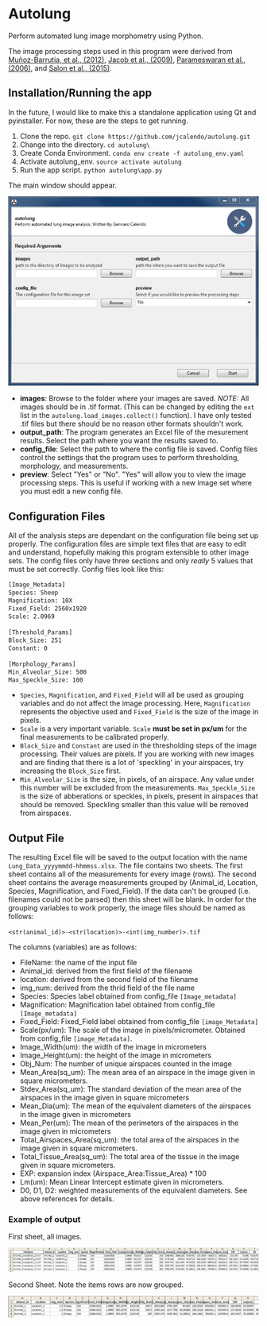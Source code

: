 # Autolung

Perform automated lung image morphometry using Python.

The image processing steps used in this program were derived from [Muñoz-Barrutia, et al., (2012)](https://www.ncbi.nlm.nih.gov/pubmed/23197972), [Jacob et al., (2009)](https://www.ncbi.nlm.nih.gov/pubmed/19688093), [Parameswaran et al., (2006)](https://www.ncbi.nlm.nih.gov/pubmed/16166240), and [Salon et al., (2015)](https://www.ncbi.nlm.nih.gov/pubmed/25695836).

## Installation/Running the app

In the future, I would like to make this a standalone application using Qt and pyinstaller. For now, these are the steps to get running.

1. Clone the repo. `git clone https://github.com/jcalendo/autolung.git`
2. Change into the directory. `cd autolung\`
3. Create Conda Environment. `conda env create -f autolung_env.yaml`
4. Activate autolung_env. `source activate autolung`
5. Run the app script. `python autolung\app.py`

The main window should appear.

![Main_Window](docs/images/main_window.jpg)

- **images**: Browse to the folder where your images are saved. *NOTE:* All images should be in .tif format. (This can be changed by editing the `ext` list in the `autolung.load_images.collect()` function). I have only tested .tif files but there should be no reason other formats shouldn't work.
- **output_path**: The program generates an Excel file of the mesurement results. Select the path where you want the results saved to.
- **config_file**: Select the path to where the config file is saved. Config files control the settings that the program uses to perform thresholding, morphology, and measurements.
- **preview**: Select "Yes" or "No". "Yes" will allow you to view the image processing steps. This is useful if working with a new image set where you must edit a new config file.

## Configuration Files

All of the analysis steps are dependant on the configuration file being set up properly. The configuration files are simple text files that are easy to edit and understand, hopefully making this program extensible to other image sets. The config files only have three sections and only *really* 5 values that must be set correctly. Config files look like this:

```
[Image_Metadata]
Species: Sheep
Magnification: 10X
Fixed_Field: 2560x1920
Scale: 2.0969

[Threshold_Params]
Block_Size: 251
Constant: 0

[Morphology_Params]
Min_Alveolar_Size: 500
Max_Speckle_Size: 100
```

- `Species`, `Magnification`, and `Fixed_Field` will all be used as grouping variables and do not affect the image processing. Here, `Magnification` represents the objective used and `Fixed_Field` is the size of the image in pixels.
- `Scale` is a very important variable. `Scale` **must be set in px/um** for the final measurements to be calibrated properly.
- `Block_Size` and `Constant` are used in the thresholding steps of the image processing. Their values are pixels. If you are working with new images and are finding that there is a lot of 'speckling' in your airspaces, try increasing the `Block_Size` first.
- `Min_Alveolar_Size` is the size, in pixels, of an airspace. Any value under this number will be excluded from the measurements. `Max_Speckle_Size` is the size of abberations or speckles, in pixels, present in airspaces that should be removed. Speckling smaller than this value will be removed from airspaces.

## Output File

The resulting Excel file will be saved to the output location with the name `Lung_Data_yyyymmdd-hhmmss.xlsx`. The file contains two sheets. The first sheet contains all of the measurements for every image (rows). The second sheet contains the average measurements grouped by (Animal_id, Location, Species, Magnification, and Fixed_Field). If the data can't be grouped (i.e. filenames could not be parsed) then this sheet will be blank.  In order for the grouping variables to work properly, the image files should be named as follows:

`<str(animal_id)>-<str(location)>-<int(img_number)>.tif`

The columns (variables) are as follows:

- FileName: the name of the input file
- Animal_id: derived from the first field of the filename
- location: derived from the second field of the filename
- img_num: derived from the thrid field of the file name
- Species: Species label obtained from config_file `[Image_metadata]`
- Magnification: Magnification label obtained from config_file `[Image_metadata]`
- Fixed_Field: Fixed_Field label obtained from config_file `[image_Metadata]`
- Scale(px/um): The scale of the image in pixels/micrometer. Obtained from config_file `[image_Metadata]`.
- Image_Width(um): the width of the image in micrometers
- Image_Height(um): the height of the image in micrometers
- Obj_Num: The number of unique airspaces counted in the image
- Mean_Area(sq_um): The mean area of an airspace in the image given in square micrometers.
- Stdev_Area(sq_um): The standard deviation of the mean area of the airspaces in the image given in square micrometers
- Mean_Dia(um): The mean of the equivalent diameters of the airspaces in the image given in micrometers
- Mean_Per(um): The mean of the perimeters of the airspaces in the image given in micrometers
- Total_Airspaces_Area(sq_um): the total area of the airspaces in the image given in square micrometers.
- Total_Tissue_Area(sq_um): The total area of the tissue in the image given in square micrometers.
- EXP: expansion index (Airspace_Area:Tissue_Area) * 100
- Lm(um): Mean Linear Intercept estimate given in micrometers.
- D0, D1, D2: weighted measurements of the equivalent diameters. See above references for details.

### Example of output

First sheet, all images.

![Sheet_1](docs/images/sheet_1.JPG)

Second Sheet. Note the items rows are now grouped.

![Sheet_2](docs/images/sheet_2.JPG)
